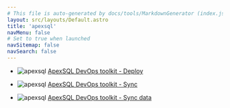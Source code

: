 ```yaml
---
# This file is auto-generated by docs/tools/MarkdownGenerator (index.js)
layout: src/layouts/Default.astro
title: 'apexsql'
navMenu: false
# Set to true when launched
navSitemap: false
navSearch: false
---
```


<ul>

<li>

![apexsql](https://i.octopus.com/library/step-templates/apexsql.png) [ApexSQL DevOps toolkit - Deploy](/integrations/apexsql/apexsql-devops-toolkit-deploy)

</li>
        
<li>

![apexsql](https://i.octopus.com/library/step-templates/apexsql.png) [ApexSQL DevOps toolkit - Sync](/integrations/apexsql/apexsql-devops-toolkit-sync)

</li>
        
<li>

![apexsql](https://i.octopus.com/library/step-templates/apexsql.png) [ApexSQL DevOps toolkit - Sync data](/integrations/apexsql/apexsql-devops-toolkit-sync-data)

</li>
        
</ul>
